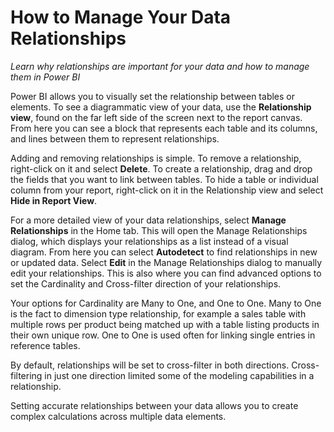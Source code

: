 <properties
   pageTitle="How to Manage Your Data Relationships"
   description="Learn why data relationships are important and how to manage them in Power BI"
   services="powerbi"
   documentationCenter=""
   authors="davidiseminger"
   manager="mblythe"
   editor=""
   tags=""
   featuredVideo="qPQ6iXGf0Pc"
   featuredVideoThumb=""
   courseDuration=""/>

<tags
   ms.service="powerbi"
   ms.devlang="NA"
   ms.topic="article"
   ms.tgt_pltfrm="NA"
   ms.workload="powerbi"
   ms.date="02/18/2016"
   ms.author="v-jescoo"/>

# How to Manage Your Data Relationships

*Learn why relationships are important for your data and how to manage them in Power BI*

Power BI allows you to visually set the relationship between tables or elements. To see a diagrammatic view of your data, use the **Relationship view**, found on the far left side of the screen next to the report canvas. From here you can see a block that represents each table and its columns, and lines between them to represent relationships.

Adding and removing relationships is simple. To remove a relationship, right-click on it and select **Delete**. To create a relationship, drag and drop the fields that you want to link between tables. To hide a table or individual column from your report, right-click on it in the Relationship view and select **Hide in Report View**.

For a more detailed view of your data relationships, select **Manage Relationships** in the Home tab. This will open the Manage Relationships dialog, which displays your relationships as a list instead of a visual diagram. From here you can select **Autodetect** to find relationships in new or updated data. Select **Edit** in the Manage Relationships dialog to manually edit your relationships. This is also where you can find advanced options to set the Cardinality and Cross-filter direction of your relationships.

Your options for Cardinality are Many to One, and One to One. Many to One is the fact to dimension type relationship, for example a sales table with multiple rows per product being matched up with a table listing products in their own unique row. One to One is used often for linking single entries in reference tables.

By default, relationships will be set to cross-filter in both directions. Cross-filtering in just one direction limited some of the modeling capabilities in a relationship.

Setting accurate relationships between your data allows you to create complex calculations across multiple data elements.
